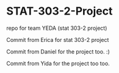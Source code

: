 # STAT-303-2-Project
repo for team YEDA (stat 303-2 project)

Commit from Erica for stat 303-2 project

Commit from Daniel for the project too. :)

Commit from Yida for the project too too.
